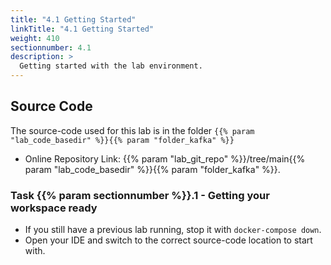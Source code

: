 ```yaml
---
title: "4.1 Getting Started"
linkTitle: "4.1 Getting Started"
weight: 410
sectionnumber: 4.1
description: >
  Getting started with the lab environment.
---
```


## Source Code
The source-code used for this lab is in the folder `{{% param "lab_code_basedir" %}}{{% param "folder_kafka" %}}`

* Online Repository Link: {{% param "lab_git_repo" %}}/tree/main{{% param "lab_code_basedir" %}}{{% param "folder_kafka" %}}.


### Task {{% param sectionnumber %}}.1 - Getting your workspace ready

* If you still have a previous lab running, stop it with `docker-compose down`.
* Open your IDE and switch to the correct source-code location to start with.

